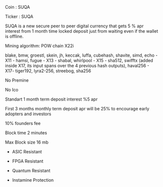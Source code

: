 Coin :  SUQA

Ticker : SUQA

SUQA is a new secure peer to peer digital currency that gets 5 % apr interest from 1 month time locked deposit just from waiting even 
if the wallet is offline.

   Mining algorithm: POW chain X22i

  blake, bmw, groestl, skein, jh, keccak, luffa, cubehash, shavite, simd, echo - X11 - hamsi, fugue - X13 - shabal, whirlpool - X15 - sha512, swifftx (added inside X17, its input spans over the 4 previous hash outputs), haval256 - X17- tiger192, lyra2-256, streebog, sha256


No Premine

No Ico

Standart 1 month term deposit interest %5 apr

First 3 months monthly term deposit apr will be 25% to encourage early adopters and investors   

10% founders fee


Block time 2 minutes

Max Block size 16 mb



- ASIC Resistant

- FPGA Resistant

- Quantum Resistant

- Instamine Protection



